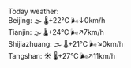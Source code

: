 Today weather:  
Beijing: 🌫  🌡️+22°C 🌬️↓0km/h  
Tianjin: 🌫  🌡️+24°C 🌬️↗7km/h  
Shijiazhuang: 🌫  🌡️+21°C 🌬️↘0km/h  
Tangshan: ☀️ 🌡️+27°C 🌬️↗11km/h  
